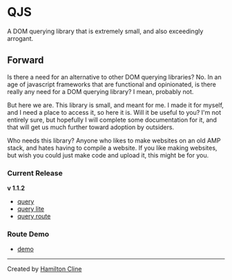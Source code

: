 # QJS

A DOM querying library that is extremely small, and also exceedingly arrogant.

## Forward

Is there a need for an alternative to other DOM querying libraries? No. In an age of javascript frameworks that are functional and opinionated, is there really any need for a DOM querying library? I mean, probably not.

But here we are. This library is small, and meant for me. I made it for myself, and I need a place to access it, so here it is. Will it be useful to you? I'm not entirely sure, but hopefully I will complete some documentation for it, and that will get us much further toward adoption by outsiders.

Who needs this library? Anyone who likes to make websites on an old AMP stack, and hates having to compile a website. If you like making websites, but wish you could just make code and upload it, this might be for you.

### Current Release

**v 1.1.2**

- [query](https://cdn.jsdelivr.net/gh/bronkula/qjs@v1.1.2/dist/query.min.js)
- [query lite](https://cdn.jsdelivr.net/gh/bronkula/qjs@v1.1.2/dist/query-lite.min.js)
- [query route](https://cdn.jsdelivr.net/gh/bronkula/qjs@v1.1.2/dist/query-route.min.js)

### Route Demo

- [demo](https://bronkula.github.io/qjs/)

---

Created by [Hamilton Cline](https://hdraws.com)